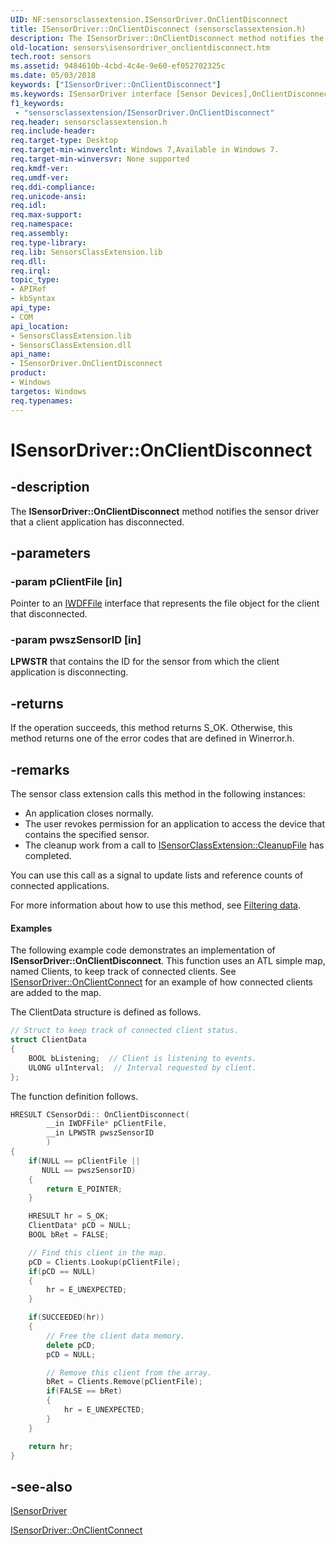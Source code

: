 ```yaml
---
UID: NF:sensorsclassextension.ISensorDriver.OnClientDisconnect
title: ISensorDriver::OnClientDisconnect (sensorsclassextension.h)
description: The ISensorDriver::OnClientDisconnect method notifies the sensor driver that a client application has disconnected.
old-location: sensors\isensordriver_onclientdisconnect.htm
tech.root: sensors
ms.assetid: 9484610b-4cbd-4c4e-9e60-ef052702325c
ms.date: 05/03/2018
keywords: ["ISensorDriver::OnClientDisconnect"]
ms.keywords: ISensorDriver interface [Sensor Devices],OnClientDisconnect method, ISensorDriver.OnClientDisconnect, ISensorDriver::OnClientDisconnect, OnClientDisconnect, OnClientDisconnect method [Sensor Devices], OnClientDisconnect method [Sensor Devices],ISensorDriver interface, Sensor_IFaces_f5f91a04-84b3-4302-9c26-845281651ed9.xml, sensors.isensordriver_onclientdisconnect, sensorsclassextension/ISensorDriver::OnClientDisconnect
f1_keywords:
 - "sensorsclassextension/ISensorDriver.OnClientDisconnect"
req.header: sensorsclassextension.h
req.include-header: 
req.target-type: Desktop
req.target-min-winverclnt: Windows 7,Available in Windows 7.
req.target-min-winversvr: None supported
req.kmdf-ver: 
req.umdf-ver: 
req.ddi-compliance: 
req.unicode-ansi: 
req.idl: 
req.max-support: 
req.namespace: 
req.assembly: 
req.type-library: 
req.lib: SensorsClassExtension.lib
req.dll: 
req.irql: 
topic_type:
- APIRef
- kbSyntax
api_type:
- COM
api_location:
- SensorsClassExtension.lib
- SensorsClassExtension.dll
api_name:
- ISensorDriver.OnClientDisconnect
product:
- Windows
targetos: Windows
req.typenames: 
---
```


# ISensorDriver::OnClientDisconnect


## -description


The <b>ISensorDriver::OnClientDisconnect</b> method notifies the sensor driver that a client application has disconnected.


## -parameters




### -param pClientFile [in]

Pointer to an <a href="https://docs.microsoft.com/windows-hardware/drivers/ddi/wudfddi/nn-wudfddi-iwdffile">IWDFFile</a> interface that represents the file object for the client that disconnected.


### -param pwszSensorID [in]

<b>LPWSTR</b> that contains the ID for the sensor from which the client application is disconnecting.


## -returns



If the operation succeeds, this method returns S_OK. Otherwise, this method returns one of the error codes that are defined in Winerror.h.




## -remarks



The sensor class extension calls this method in the following instances:

<ul>
<li>
An application closes normally.

</li>
<li>
The user revokes permission for an application to access the device that contains the specified sensor.

</li>
<li>
The cleanup work from a call to <a href="https://docs.microsoft.com/windows-hardware/drivers/ddi/sensorsclassextension/nf-sensorsclassextension-isensorclassextension-cleanupfile">ISensorClassExtension::CleanupFile</a> has completed.

</li>
</ul>
You can use this call as a signal to update lists and reference counts of connected applications. 

For more information about how to use this method, see <a href="https://docs.microsoft.com/windows-hardware/drivers/sensors/filtering-data">Filtering data</a>.


#### Examples

The following example code demonstrates an implementation of <b>ISensorDriver::OnClientDisconnect</b>. This function uses an ATL simple map, named Clients, to keep track of connected clients. See <a href="https://docs.microsoft.com/windows-hardware/drivers/ddi/sensorsclassextension/nf-sensorsclassextension-isensordriver-onclientconnect">ISensorDriver::OnClientConnect</a> for an example of how connected clients are added to the map.

The ClientData structure is defined as follows.

```cpp
// Struct to keep track of connected client status.
struct ClientData
{
    BOOL bListening;  // Client is listening to events.
    ULONG ulInterval;  // Interval requested by client.
};
```

The function definition follows.

```cpp
HRESULT CSensorDdi:: OnClientDisconnect(
        __in IWDFFile* pClientFile,
        __in LPWSTR pwszSensorID
        )
{
    if(NULL == pClientFile ||
       NULL == pwszSensorID)
    {
        return E_POINTER;
    }

    HRESULT hr = S_OK;
    ClientData* pCD = NULL;
    BOOL bRet = FALSE;

    // Find this client in the map.
    pCD = Clients.Lookup(pClientFile);
    if(pCD == NULL)
    {
        hr = E_UNEXPECTED;
    }

    if(SUCCEEDED(hr))
    {
        // Free the client data memory.
        delete pCD;
        pCD = NULL;

        // Remove this client from the array.
        bRet = Clients.Remove(pClientFile);
        if(FALSE == bRet)
        {
            hr = E_UNEXPECTED;
        }
    }

    return hr;
}
```


## -see-also




<a href="https://docs.microsoft.com/windows-hardware/drivers/ddi/sensorsclassextension/nn-sensorsclassextension-isensordriver">ISensorDriver</a>



<a href="https://docs.microsoft.com/windows-hardware/drivers/ddi/sensorsclassextension/nf-sensorsclassextension-isensordriver-onclientconnect">ISensorDriver::OnClientConnect</a>
 

 

